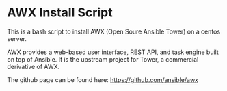 # AWX Install Script

This is a bash script to install AWX (Open Soure Ansible Tower) on a centos server. 

AWX provides a web-based user interface, REST API, and task engine built on top of Ansible. It is the upstream project for Tower, a commercial derivative of AWX.

The github page can be found here: 
https://github.com/ansible/awx


 
